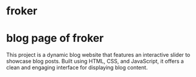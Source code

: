 # froker
# blog page of froker
This project is a dynamic blog website that features an interactive slider to showcase blog posts. Built using HTML, CSS, and JavaScript, it offers a clean and engaging interface for displaying blog content.
